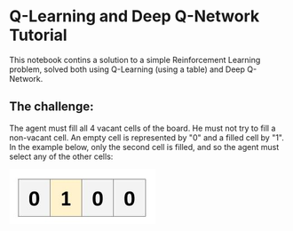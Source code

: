 # Q-Learning and Deep Q-Network Tutorial

This notebook contins a solution to a simple Reinforcement Learning problem, solved both using Q-Learning (using a table) and Deep Q-Network.

## The challenge:
The agent must fill all 4 vacant cells of the board. He must not try to fill a non-vacant cell. An empty cell is represented by "0" and a filled cell by "1". In the example
below, only the second cell is filled, and so the agent must select any of the other cells:

![board](board.jpg)
